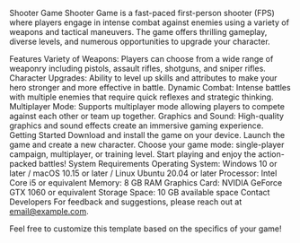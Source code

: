 Shooter Game
Shooter Game is a fast-paced first-person shooter (FPS) where players engage in intense combat against enemies using a variety of weapons and tactical maneuvers. The game offers thrilling gameplay, diverse levels, and numerous opportunities to upgrade your character.

Features
Variety of Weapons: Players can choose from a wide range of weaponry including pistols, assault rifles, shotguns, and sniper rifles.
Character Upgrades: Ability to level up skills and attributes to make your hero stronger and more effective in battle.
Dynamic Combat: Intense battles with multiple enemies that require quick reflexes and strategic thinking.
Multiplayer Mode: Supports multiplayer mode allowing players to compete against each other or team up together.
Graphics and Sound: High-quality graphics and sound effects create an immersive gaming experience.
Getting Started
Download and install the game on your device.
Launch the game and create a new character.
Choose your game mode: single-player campaign, multiplayer, or training level.
Start playing and enjoy the action-packed battles!
System Requirements
Operating System: Windows 10 or later / macOS 10.15 or later / Linux Ubuntu 20.04 or later
Processor: Intel Core i5 or equivalent
Memory: 8 GB RAM
Graphics Card: NVIDIA GeForce GTX 1060 or equivalent
Storage Space: 10 GB available space
Contact Developers
For feedback and suggestions, please reach out at email@example.com.

Feel free to customize this template based on the specifics of your game!

